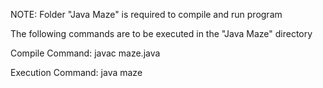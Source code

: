 NOTE: Folder "Java Maze" is required to compile and run program

The following commands are to be executed in the "Java Maze" directory

Compile Command:
javac maze.java

Execution Command:
java maze